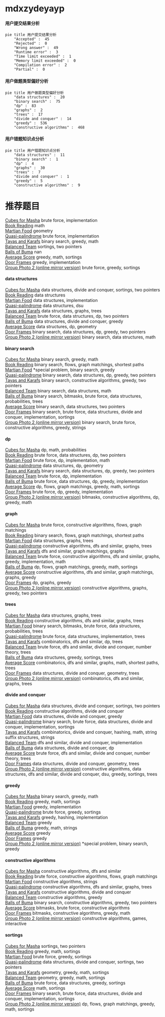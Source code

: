 # mdxzydeyayp
<!-- tabs:start -->
#### **用户提交结果分析**

```mermaid
pie title 用户提交结果分析
    "Accepted" :  45
    "Rejected" :  0
    "Wrong answer" :  49
    "Runtime error" :  3
    "Time limit exceeded" :  1
    "Memory limit exceeded" :  0
    "Compilation error" :  2
    "Partial" :  0
```
#### **用户做题类型偏好分析**

```mermaid
pie title 用户做题类型偏好分析
    "data structures" :  20
    "binary search" :  75
    "dp" :  83
    "graphs" :  2
    "trees" :  17
    "divide and conquer" :  14
    "greedy" :  536
    "constructive algorithms" :  468
```
#### **用户错题知识点分析**

```mermaid
pie title 用户错题知识点分析
    "data structures" :  11
    "binary search" :  1
    "dp" :  4
    "graphs" :  30
    "trees" :  7
    "divide and conquer" :  1
    "greedy" :  5
    "constructive algorithms" :  9
```
<!-- tabs:end -->
# 推荐题目
[Cubes for Masha](http://codeforces.com/problemset/problem/887/B)		brute force,
                        implementation		  
[Book Reading](http://codeforces.com/problemset/problem/1213/C)		math		  
[Martian Food](http://codeforces.com/problemset/problem/77/E)		geometry		  
[Quasi-palindrome](http://codeforces.com/problemset/problem/863/A)		brute force,
                        implementation		  
[Tavas and Karafs](http://codeforces.com/problemset/problem/535/C)		binary search,
                        greedy,
                        math		  
[Balanced Team](http://codeforces.com/problemset/problem/1133/C)		sortings,
                        two pointers		  
[Balls of Buma](http://codeforces.com/problemset/problem/1267/B)		nan		  
[Average Score](http://codeforces.com/problemset/problem/81/C)		greedy,
                        math,
                        sortings		  
[Door Frames](http://codeforces.com/problemset/problem/910/B)		greedy,
                        implementation		  
[Group Photo 2 (online mirror version)](http://codeforces.com/problemset/problem/529/B)		brute force,
                        greedy,
                        sortings		  
<!-- tabs:start -->
#### **data structures**
[Cubes for Masha](https://codeforces.com/contest/1191/problem/F)		data structures,
                        divide and conquer,
                        sortings,
                        two pointers		  
[Book Reading](http://codeforces.com/problemset/problem/420/D)		data structures		  
[Martian Food](http://codeforces.com/problemset/problem/1108/E2)		data structures,
                        implementation		  
[Quasi-palindrome](http://codeforces.com/problemset/problem/1044/D)		data structures,
                        dsu		  
[Tavas and Karafs](https://codeforces.com/contest/397/problem/E)		data structures,
                        graphs,
                        trees		  
[Balanced Team](http://codeforces.com/problemset/problem/1335/E2)		brute force,
                        data structures,
                        dp,
                        two pointers		  
[Balls of Buma](http://codeforces.com/problemset/problem/1373/G)		data structures,
                        divide and conquer,
                        greedy		  
[Average Score](http://codeforces.com/problemset/problem/932/F)		data structures,
                        dp,
                        geometry		  
[Door Frames](http://codeforces.com/problemset/problem/1492/C)		binary search,
                        data structures,
                        dp,
                        greedy,
                        two pointers		  
[Group Photo 2 (online mirror version)](http://codeforces.com/problemset/problem/1490/G)		binary search,
                        data structures,
                        math		  
#### **binary search**
[Cubes for Masha](http://codeforces.com/problemset/problem/535/C)		binary search,
                        greedy,
                        math		  
[Book Reading](http://codeforces.com/problemset/problem/852/D)		binary search,
                        flows,
                        graph matchings,
                        shortest paths		  
[Martian Food](http://codeforces.com/problemset/problem/1488/D)		*special problem,
                        binary search,
                        greedy		  
[Quasi-palindrome](http://codeforces.com/problemset/problem/1492/C)		binary search,
                        data structures,
                        dp,
                        greedy,
                        two pointers		  
[Tavas and Karafs](http://codeforces.com/problemset/problem/1463/D)		binary search,
                        constructive algorithms,
                        greedy,
                        two pointers		  
[Balanced Team](http://codeforces.com/problemset/problem/1490/G)		binary search,
                        data structures,
                        math		  
[Balls of Buma](http://codeforces.com/problemset/problem/1479/D)		binary search,
                        bitmasks,
                        brute force,
                        data structures,
                        probabilities,
                        trees		  
[Average Score](http://codeforces.com/problemset/problem/1436/E)		binary search,
                        data structures,
                        two pointers		  
[Door Frames](http://codeforces.com/problemset/problem/1461/D)		binary search,
                        brute force,
                        data structures,
                        divide and conquer,
                        implementation,
                        sortings		  
[Group Photo 2 (online mirror version)](http://codeforces.com/problemset/problem/1493/C)		binary search,
                        brute force,
                        constructive algorithms,
                        greedy,
                        strings		  
#### **dp**
[Cubes for Masha](http://codeforces.com/problemset/problem/1156/F)		dp,
                        math,
                        probabilities		  
[Book Reading](http://codeforces.com/problemset/problem/1335/E2)		brute force,
                        data structures,
                        dp,
                        two pointers		  
[Martian Food](http://codeforces.com/problemset/problem/1339/A)		brute force,
                        dp,
                        implementation,
                        math		  
[Quasi-palindrome](http://codeforces.com/problemset/problem/932/F)		data structures,
                        dp,
                        geometry		  
[Tavas and Karafs](http://codeforces.com/problemset/problem/1492/C)		binary search,
                        data structures,
                        dp,
                        greedy,
                        two pointers		  
[Balanced Team](https://codeforces.com/contest/1457/problem/C)		brute force,
                        dp,
                        implementation		  
[Balls of Buma](http://codeforces.com/problemset/problem/1491/C)		brute force,
                        data structures,
                        dp,
                        greedy,
                        implementation		  
[Average Score](http://codeforces.com/problemset/problem/1437/C)		dp,
                        flows,
                        graph matchings,
                        greedy,
                        math,
                        sortings		  
[Door Frames](http://codeforces.com/problemset/problem/1499/B)		brute force,
                        dp,
                        greedy,
                        implementation		  
[Group Photo 2 (online mirror version)](http://codeforces.com/problemset/problem/1491/D)		bitmasks,
                        constructive algorithms,
                        dp,
                        greedy,
                        math		  
#### **graph**
[Cubes for Masha](http://codeforces.com/problemset/problem/1034/B)		brute force,
                        constructive algorithms,
                        flows,
                        graph matchings		  
[Book Reading](http://codeforces.com/problemset/problem/852/D)		binary search,
                        flows,
                        graph matchings,
                        shortest paths		  
[Martian Food](https://codeforces.com/contest/397/problem/E)		data structures,
                        graphs,
                        trees		  
[Quasi-palindrome](https://codeforces.com/contest/1341/problem/F)		constructive algorithms,
                        dfs and similar,
                        graphs,
                        trees		  
[Tavas and Karafs](http://codeforces.com/problemset/problem/1510/C)		dfs and similar,
                        graph matchings,
                        graphs		  
[Balanced Team](http://codeforces.com/problemset/problem/1487/C)		brute force,
                        constructive algorithms,
                        dfs and similar,
                        graphs,
                        greedy,
                        implementation,
                        math		  
[Balls of Buma](http://codeforces.com/problemset/problem/1437/C)		dp,
                        flows,
                        graph matchings,
                        greedy,
                        math,
                        sortings		  
[Average Score](http://codeforces.com/problemset/problem/1470/D)		constructive algorithms,
                        dfs and similar,
                        graph matchings,
                        graphs,
                        greedy		  
[Door Frames](http://codeforces.com/problemset/problem/1476/C)		dp,
                        graphs,
                        greedy		  
[Group Photo 2 (online mirror version)](http://codeforces.com/problemset/problem/1304/D)		constructive algorithms,
                        graphs,
                        greedy,
                        two pointers		  
#### **trees**
[Cubes for Masha](https://codeforces.com/contest/397/problem/E)		data structures,
                        graphs,
                        trees		  
[Book Reading](https://codeforces.com/contest/1341/problem/F)		constructive algorithms,
                        dfs and similar,
                        graphs,
                        trees		  
[Martian Food](http://codeforces.com/problemset/problem/1479/D)		binary search,
                        bitmasks,
                        brute force,
                        data structures,
                        probabilities,
                        trees		  
[Quasi-palindrome](http://codeforces.com/problemset/problem/1511/C)		brute force,
                        data structures,
                        implementation,
                        trees		  
[Tavas and Karafs](http://codeforces.com/problemset/problem/1499/F)		combinatorics,
                        dfs and similar,
                        dp,
                        trees		  
[Balanced Team](http://codeforces.com/problemset/problem/1491/E)		brute force,
                        dfs and similar,
                        divide and conquer,
                        number theory,
                        trees		  
[Balls of Buma](http://codeforces.com/problemset/problem/1466/D)		data structures,
                        greedy,
                        sortings,
                        trees		  
[Average Score](http://codeforces.com/problemset/problem/1495/D)		combinatorics,
                        dfs and similar,
                        graphs,
                        math,
                        shortest paths,
                        trees		  
[Door Frames](http://codeforces.com/problemset/problem/1303/G)		data structures,
                        divide and conquer,
                        geometry,
                        trees		  
[Group Photo 2 (online mirror version)](http://codeforces.com/problemset/problem/1454/E)		combinatorics,
                        dfs and similar,
                        graphs,
                        trees		  
#### **divide and conquer**
[Cubes for Masha](https://codeforces.com/contest/1191/problem/F)		data structures,
                        divide and conquer,
                        sortings,
                        two pointers		  
[Book Reading](http://codeforces.com/problemset/problem/1408/F)		constructive algorithms,
                        divide and conquer		  
[Martian Food](http://codeforces.com/problemset/problem/1373/G)		data structures,
                        divide and conquer,
                        greedy		  
[Quasi-palindrome](http://codeforces.com/problemset/problem/1461/D)		binary search,
                        brute force,
                        data structures,
                        divide and conquer,
                        implementation,
                        sortings		  
[Tavas and Karafs](http://codeforces.com/problemset/problem/1466/G)		combinatorics,
                        divide and conquer,
                        hashing,
                        math,
                        string suffix structures,
                        strings		  
[Balanced Team](http://codeforces.com/problemset/problem/1490/D)		dfs and similar,
                        divide and conquer,
                        implementation		  
[Balls of Buma](https://codeforces.com/contest/1483/problem/C)		data structures,
                        divide and conquer,
                        dp		  
[Average Score](http://codeforces.com/problemset/problem/1491/E)		brute force,
                        dfs and similar,
                        divide and conquer,
                        number theory,
                        trees		  
[Door Frames](http://codeforces.com/problemset/problem/1303/G)		data structures,
                        divide and conquer,
                        geometry,
                        trees		  
[Group Photo 2 (online mirror version)](http://codeforces.com/problemset/problem/1494/D)		constructive algorithms,
                        data structures,
                        dfs and similar,
                        divide and conquer,
                        dsu,
                        greedy,
                        sortings,
                        trees		  
#### **greedy**
[Cubes for Masha](http://codeforces.com/problemset/problem/535/C)		binary search,
                        greedy,
                        math		  
[Book Reading](http://codeforces.com/problemset/problem/81/C)		greedy,
                        math,
                        sortings		  
[Martian Food](http://codeforces.com/problemset/problem/910/B)		greedy,
                        implementation		  
[Quasi-palindrome](http://codeforces.com/problemset/problem/529/B)		brute force,
                        greedy,
                        sortings		  
[Tavas and Karafs](http://codeforces.com/problemset/problem/463/C)		greedy,
                        hashing,
                        implementation		  
[Balanced Team](http://codeforces.com/problemset/problem/215/D)		greedy		  
[Balls of Buma](http://codeforces.com/problemset/problem/508/B)		greedy,
                        math,
                        strings		  
[Average Score](http://codeforces.com/problemset/problem/1031/D)		greedy		  
[Door Frames](http://codeforces.com/problemset/problem/1256/D)		greedy		  
[Group Photo 2 (online mirror version)](http://codeforces.com/problemset/problem/1488/D)		*special problem,
                        binary search,
                        greedy		  
#### **constructive algorithms**
[Cubes for Masha](http://codeforces.com/problemset/problem/1446/E)		constructive algorithms,
                        dfs and similar		  
[Book Reading](http://codeforces.com/problemset/problem/1034/B)		brute force,
                        constructive algorithms,
                        flows,
                        graph matchings		  
[Martian Food](http://codeforces.com/problemset/problem/1012/D)		constructive algorithms,
                        strings		  
[Quasi-palindrome](https://codeforces.com/contest/1341/problem/F)		constructive algorithms,
                        dfs and similar,
                        graphs,
                        trees		  
[Tavas and Karafs](http://codeforces.com/problemset/problem/1408/F)		constructive algorithms,
                        divide and conquer		  
[Balanced Team](http://codeforces.com/problemset/problem/1493/A)		constructive algorithms,
                        greedy		  
[Balls of Buma](http://codeforces.com/problemset/problem/1463/D)		binary search,
                        constructive algorithms,
                        greedy,
                        two pointers		  
[Average Score](https://codeforces.com/contest/1456/problem/B)		bitmasks,
                        brute force,
                        constructive algorithms		  
[Door Frames](http://codeforces.com/problemset/problem/1492/D)		bitmasks,
                        constructive algorithms,
                        greedy,
                        math		  
[Group Photo 2 (online mirror version)](https://codeforces.com/contest/1504/problem/D)		constructive algorithms,
                        games,
                        interactive		  
#### **sortings**
[Cubes for Masha](http://codeforces.com/problemset/problem/1133/C)		sortings,
                        two pointers		  
[Book Reading](http://codeforces.com/problemset/problem/81/C)		greedy,
                        math,
                        sortings		  
[Martian Food](http://codeforces.com/problemset/problem/529/B)		brute force,
                        greedy,
                        sortings		  
[Quasi-palindrome](https://codeforces.com/contest/1191/problem/F)		data structures,
                        divide and conquer,
                        sortings,
                        two pointers		  
[Tavas and Karafs](https://codeforces.com/contest/1496/problem/C)		geometry,
                        greedy,
                        math,
                        sortings		  
[Balanced Team](http://codeforces.com/problemset/problem/1495/A)		geometry,
                        greedy,
                        math,
                        sortings		  
[Balls of Buma](http://codeforces.com/problemset/problem/1497/A)		brute force,
                        data structures,
                        greedy,
                        sortings		  
[Average Score](http://codeforces.com/problemset/problem/1427/A)		math,
                        sortings		  
[Door Frames](http://codeforces.com/problemset/problem/1461/D)		binary search,
                        brute force,
                        data structures,
                        divide and conquer,
                        implementation,
                        sortings		  
[Group Photo 2 (online mirror version)](http://codeforces.com/problemset/problem/1437/C)		dp,
                        flows,
                        graph matchings,
                        greedy,
                        math,
                        sortings		  
<!-- tabs:end -->
